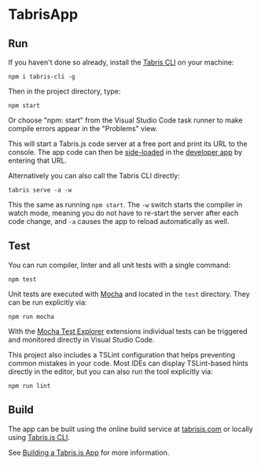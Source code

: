 # TabrisApp

## Run

If you haven't done so already, install the [Tabris CLI](https://www.npmjs.com/package/tabris-cli) on your machine:

```
npm i tabris-cli -g
```

Then in the project directory, type:

```
npm start
```
Or choose "npm: start" from the Visual Studio Code task runner to make compile errors appear in the "Problems" view.

This will start a Tabris.js code server at a free port and print its URL to the console. The app code can then be [side-loaded](https://tabrisjs.com/documentation/3.1/developer-app.html#run-your-app) in the [developer app](https://tabrisjs.com/documentation/3.1/developer-app.html) by entering that URL.

Alternatively you can also call the Tabris CLI directly:

```
tabris serve -a -w
```

This the same as running `npm start`. The `-w` switch starts the compiler in watch mode, meaning you do not have to re-start the server after each code change, and `-a` causes the app to reload automatically as well.

## Test

You can run compiler, linter and all unit tests with a single command:
```
npm test
```

Unit tests are executed with [Mocha](https://mochajs.org/) and located in the `test` directory. They can be run explicitly via:

```
npm run mocha
```

With the [Mocha Test Explorer](https://marketplace.visualstudio.com/items?itemName=hbenl.vscode-mocha-test-adapter) extensions individual tests can be triggered and monitored directly in Visual Studio Code.

This project also includes a TSLint configuration that helps preventing common mistakes in your code. Most IDEs can display TSLint-based hints directly in the editor, but you can also run the tool explicitly via:

```
npm run lint
```

## Build

The app can be built using the online build service at [tabrisjs.com](https://tabrisjs.com) or locally using [Tabris.js CLI](https://www.npmjs.com/package/tabris-cli).

See [Building a Tabris.js App](https://tabrisjs.com/documentation/3.1/build.html) for more information.
